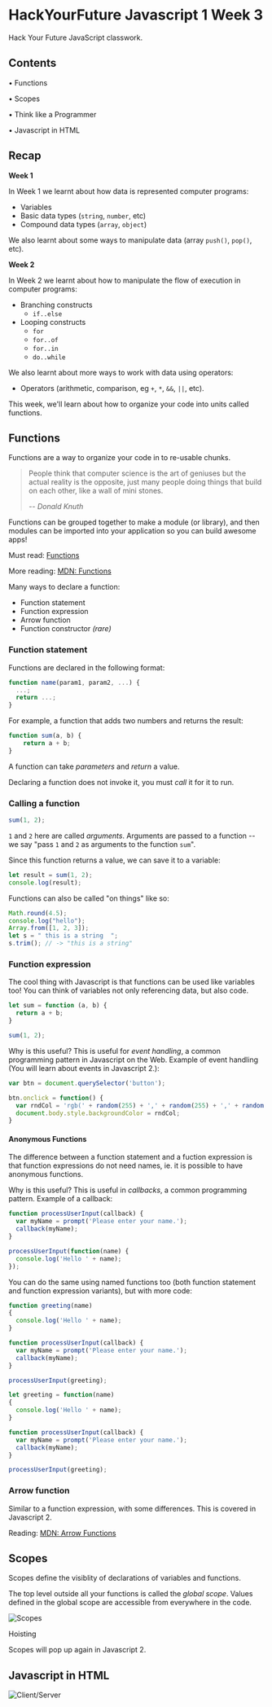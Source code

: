 # HackYourFuture Javascript 1 Week 3

Hack Your Future JavaScript classwork.

## Contents

• Functions

• Scopes

• Think like a Programmer

• Javascript in HTML

## Recap

**Week 1**

In Week 1 we learnt about how data is represented computer programs:

- Variables
- Basic data types (`string`, `number`, etc)
- Compound data types (`array`, `object`)

We also learnt about some ways to manipulate data (array `push()`, `pop()`, etc).

**Week 2**

In Week 2 we learnt about how to manipulate the flow of execution in computer programs:

- Branching constructs
  - `if..else`
- Looping constructs
  -  `for`
  -  `for..of`
  -  `for..in`
  -  `do..while`

We also learnt about more ways to work with data using operators:

- Operators (arithmetic, comparison, eg `+`, `*`, `&&`, `||`, etc).

  
This week, we'll learn about how to organize your code into units called functions.


## Functions

Functions are a way to organize your code in to re-usable chunks.

> People think that computer science is the art of geniuses but the actual reality is the opposite, just many people doing things that build on each other, like a wall of mini stones.
> 
> _-- Donald Knuth_


Functions can be grouped together to make a module (or library), and then modules can be imported into your application so you can build awesome apps!

Must read: [Functions](https://github.com/HackYourFuture/fundamentals/blob/master/fundamentals/functions.md)

More reading: [MDN: Functions](https://developer.mozilla.org/en-US/docs/Learn/JavaScript/Building_blocks/Functions)

Many ways to declare a function:

- Function statement
- Function expression
- Arrow function
- Function constructor _(rare)_

### Function statement

Functions are declared in the following format:

```JavaScript
function name(param1, param2, ...) {
  ...;
  return ...;
}
```

For example, a function that adds two numbers and returns the result:

```JavaScript
function sum(a, b) {
    return a + b;
}
```

A function can take _parameters_ and _return_ a value.

Declaring a function does not invoke it, you must _call_ it for it to run.

### Calling a function

```JavaScript
sum(1, 2);
```

`1` and `2` here are called _arguments_. Arguments are passed to a function -- we say "pass `1` and `2` as arguments to the function `sum`".

Since this function returns a value, we can save it to a variable:

```JavaScript
let result = sum(1, 2);
console.log(result);
```

Functions can also be called "on things" like so:

```JavaScript
Math.round(4.5);
console.log("hello");
Array.from([1, 2, 3]);
let s = " this is a string  ";
s.trim(); // -> "this is a string"
```

### Function expression

The cool thing with Javascript is that functions can be used like variables too! You can think of variables not only referencing data, but also code.

```JavaScript
let sum = function (a, b) {
  return a + b;
}

sum(1, 2);
```

Why is this useful? This is useful for _event handling_, a common programming pattern in Javascript on the Web. Example of  event handling (You will learn about events in Javascript 2.):

```JavaScript
var btn = document.querySelector('button');

btn.onclick = function() {
  var rndCol = 'rgb(' + random(255) + ',' + random(255) + ',' + random(255) + ')';
  document.body.style.backgroundColor = rndCol;
}
```

#### Anonymous Functions

The difference between a function statement and a fuction expression is that function expressions do not need names, ie. it is possible to have anonymous functions.

Why is this useful? This is useful in _callbacks_, a common programming pattern. Example of a callback:

```JavaScript
function processUserInput(callback) {
  var myName = prompt('Please enter your name.');
  callback(myName);
}

processUserInput(function(name) {
  console.log('Hello ' + name);
});
```

You can do the same using named functions too (both function statement and function expression variants), but with more code:
```JavaScript
function greeting(name)
{
  console.log('Hello ' + name);
}

function processUserInput(callback) {
  var myName = prompt('Please enter your name.');
  callback(myName);
}

processUserInput(greeting);
```
```JavaScript
let greeting = function(name)
{
  console.log('Hello ' + name);
}

function processUserInput(callback) {
  var myName = prompt('Please enter your name.');
  callback(myName);
}

processUserInput(greeting);
```

### Arrow function

Similar to a function expression, with some differences. This is covered in Javascript 2.

Reading: [MDN: Arrow Functions](https://developer.mozilla.org/en-US/docs/Web/JavaScript/Reference/Functions/Arrow_functions)

## Scopes

Scopes define the visiblity of declarations of variables and functions.

The top level outside all your functions is called the _global scope_. Values defined in the global scope are accessible from everywhere in the code.

![Scopes](./assets/scopes.png)

Hoisting

Scopes will pop up again in Javascript 2.

## Javascript in HTML

![Client/Server](./assets/js-client-server.png)





